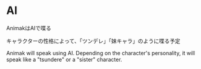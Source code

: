 # AI

AnimakはAIで喋る

キャラクターの性格によって、「ツンデレ」「妹キャラ」のように喋る予定



Animak will speak using AI. Depending on the character's personality, it will speak like a "tsundere" or a "sister" character.
